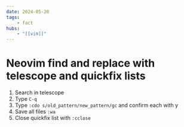 ```yaml
---
date: 2024-05-20
tags:
    - fact
hubs:
    - "[[vim]]"
---
```


# Neovim find and replace with telescope and quickfix lists

1. Search in telescope
2. Type `C-q`
3. Type `:cdo s/old_pattern/new_pattern/gc` and confirm each with y
4. Save all files `:wa`
5. Close quickfix list with `:cclose`

